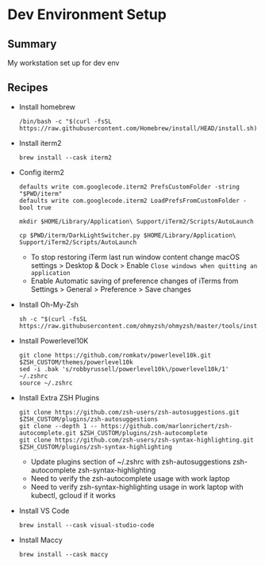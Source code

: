 # Dev Environment Setup
## Summary
My workstation set up for dev env

## Recipes
- Install homebrew
  ```
  /bin/bash -c "$(curl -fsSL https://raw.githubusercontent.com/Homebrew/install/HEAD/install.sh)"
  ```
- Install iterm2
  ```
  brew install --cask iterm2
  ```

- Config iterm2  
  ```
  defaults write com.googlecode.iterm2 PrefsCustomFolder -string "$PWD/iterm"
  defaults write com.googlecode.iterm2 LoadPrefsFromCustomFolder -bool true
  
  mkdir $HOME/Library/Application\ Support/iTerm2/Scripts/AutoLaunch
  
  cp $PWD/iterm/DarkLightSwitcher.py $HOME/Library/Application\ Support/iTerm2/Scripts/AutoLaunch
  ```
  - To stop restoring iTerm last run window content change macOS settings > Desktop & Dock > Enable `Close windows when quitting an application`
  - Enable Automatic saving of preference changes of iTerms from  Settings > General > Preference > Save changes

- Install Oh-My-Zsh
  ```
  sh -c "$(curl -fsSL https://raw.githubusercontent.com/ohmyzsh/ohmyzsh/master/tools/install.sh)"
  ```

- Install Powerlevel10K
  ```
  git clone https://github.com/romkatv/powerlevel10k.git $ZSH_CUSTOM/themes/powerlevel10k
  sed -i .bak 's/robbyrussell/powerlevel10k\/powerlevel10k/1' ~/.zshrc
  source ~/.zshrc
  ```

- Install Extra ZSH Plugins
  ```
  git clone https://github.com/zsh-users/zsh-autosuggestions.git $ZSH_CUSTOM/plugins/zsh-autosuggestions
  git clone --depth 1 -- https://github.com/marlonrichert/zsh-autocomplete.git $ZSH_CUSTOM/plugins/zsh-autocomplete
  git clone https://github.com/zsh-users/zsh-syntax-highlighting.git $ZSH_CUSTOM/plugins/zsh-syntax-highlighting
  ```
    - Update plugins section of ~/.zshrc with zsh-autosuggestions zsh-autocomplete zsh-syntax-highlighting
    - Need to verify the zsh-autocomplete usage with work laptop
    - Need to verify zsh-syntax-highlighting usage in work laptop with kubectl, gcloud if it works

- Install VS Code
  ```
  brew install --cask visual-studio-code
  ```

- Install Maccy
  ```
  brew install --cask maccy
  ```


